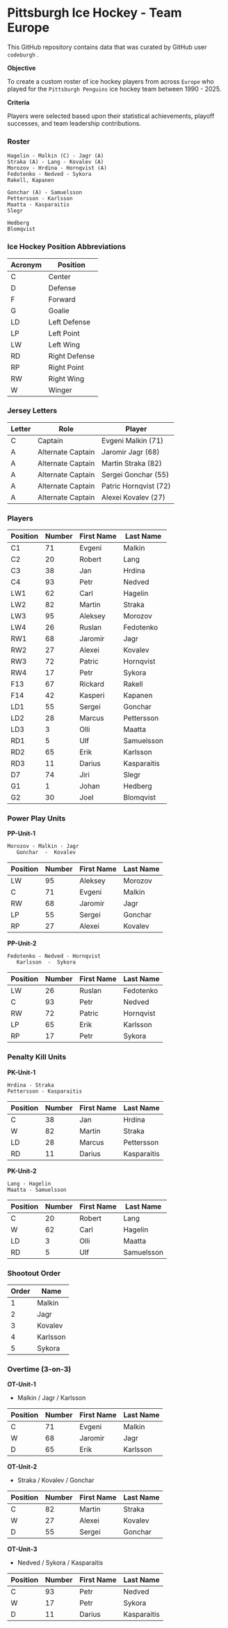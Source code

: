# Pittsburgh Ice Hockey - Team Europe

This GitHub repository contains data that was curated by GitHub user `codeburgh` .

**Objective**

To create a custom roster of ice hockey players from across `Europe` who played for the `Pittsburgh Penguins` ice hockey team between 1990 - 2025.

**Criteria**

Players were selected based upon their statistical achievements, playoff successes, and team leadership contributions.

### Roster

```text
Hagelin - Malkin (C) - Jagr (A)
Straka (A) - Lang - Kovalev (A)
Morozov - Hrdina - Hornqvist (A)
Fedotenko - Nedved - Sykora
Rakell, Kapanen

Gonchar (A) - Samuelsson
Pettersson - Karlsson
Maatta - Kasparaitis
Slegr

Hedberg
Blomqvist
```

### Ice Hockey Position Abbreviations

|Acronym|Position|
|---|---|
|C|Center|
|D|Defense|
|F|Forward|
|G|Goalie|
|LD|Left Defense|
|LP|Left Point|
|LW|Left Wing|
|RD|Right Defense|
|RP|Right Point|
|RW|Right Wing|
|W|Winger|

### Jersey Letters

|Letter|Role|Player|
|---|---|---|
|C|Captain|Evgeni Malkin (71)|
|A|Alternate Captain|Jaromir Jagr (68)|
|A|Alternate Captain|Martin Straka (82)|
|A|Alternate Captain|Sergei Gonchar (55)|
|A|Alternate Captain|Patric Hornqvist (72)|
|A|Alternate Captain|Alexei Kovalev (27)|

### Players

|Position|Number|First Name|Last Name|
|---|---|---|---|
|C1|71|Evgeni|Malkin|
|C2|20|Robert|Lang|
|C3|38|Jan|Hrdina|
|C4|93|Petr|Nedved|
|LW1|62|Carl|Hagelin|
|LW2|82|Martin|Straka|
|LW3|95|Aleksey|Morozov|
|LW4|26|Ruslan|Fedotenko|
|RW1|68|Jaromir|Jagr|
|RW2|27|Alexei|Kovalev|
|RW3|72|Patric|Hornqvist|
|RW4|17|Petr|Sykora|
|F13|67|Rickard|Rakell|
|F14|42|Kasperi|Kapanen|
|LD1|55|Sergei|Gonchar|
|LD2|28|Marcus|Pettersson|
|LD3|3|Olli|Maatta|
|RD1|5|Ulf|Samuelsson|
|RD2|65|Erik|Karlsson|
|RD3|11|Darius|Kasparaitis|
|D7|74|Jiri|Slegr|
|G1|1|Johan|Hedberg|
|G2|30|Joel|Blomqvist|

### Power Play Units

**PP-Unit-1**

```text
Morozov - Malkin - Jagr
   Gonchar  -  Kovalev
```

|Position|Number|First Name|Last Name|
|---|---|---|---|
|LW|95|Aleksey|Morozov|
|C|71|Evgeni|Malkin|
|RW|68|Jaromir|Jagr|
|LP|55|Sergei|Gonchar|
|RP|27|Alexei|Kovalev|

**PP-Unit-2**

```text
Fedotenko - Nedved - Hornqvist
   Karlsson  -  Sykora
```

|Position|Number|First Name|Last Name|
|---|---|---|---|
|LW|26|Ruslan|Fedotenko|
|C|93|Petr|Nedved|
|RW|72|Patric|Hornqvist|
|LP|65|Erik|Karlsson|
|RP|17|Petr|Sykora|

### Penalty Kill Units

**PK-Unit-1**

```text
Hrdina - Straka
Pettersson - Kasparaitis
```

|Position|Number|First Name|Last Name|
|---|---|---|---|
|C|38|Jan|Hrdina|
|W|82|Martin|Straka|
|LD|28|Marcus|Pettersson|
|RD|11|Darius|Kasparaitis|

**PK-Unit-2**

```text
Lang - Hagelin
Maatta - Samuelsson
```

|Position|Number|First Name|Last Name|
|---|---|---|---|
|C|20|Robert|Lang|
|W|62|Carl|Hagelin|
|LD|3|Olli|Maatta|
|RD|5|Ulf|Samuelsson|

### Shootout Order

|Order|Name|
|---|---|
|1|Malkin|
|2|Jagr|
|3|Kovalev|
|4|Karlsson|
|5|Sykora|

### Overtime (3-on-3)

**OT-Unit-1**

- Malkin / Jagr / Karlsson

|Position|Number|First Name|Last Name|
|---|---|---|---|
|C|71|Evgeni|Malkin|
|W|68|Jaromir|Jagr|
|D|65|Erik|Karlsson|

**OT-Unit-2**

- Straka / Kovalev / Gonchar

|Position|Number|First Name|Last Name|
|---|---|---|---|
|C|82|Martin|Straka|
|W|27|Alexei|Kovalev|
|D|55|Sergei|Gonchar|

**OT-Unit-3**

- Nedved / Sykora / Kasparaitis

|Position|Number|First Name|Last Name|
|---|---|---|---|
|C|93|Petr|Nedved|
|W|17|Petr|Sykora|
|D|11|Darius|Kasparaitis|
